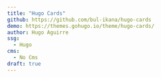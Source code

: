 ```yaml
---
title: "Hugo Cards"
github: https://github.com/bul-ikana/hugo-cards
demo: https://themes.gohugo.io/theme/hugo-cards/
author: Hugo Aguirre
ssg:
  - Hugo
cms:
  - No Cms
draft: true
---
```

